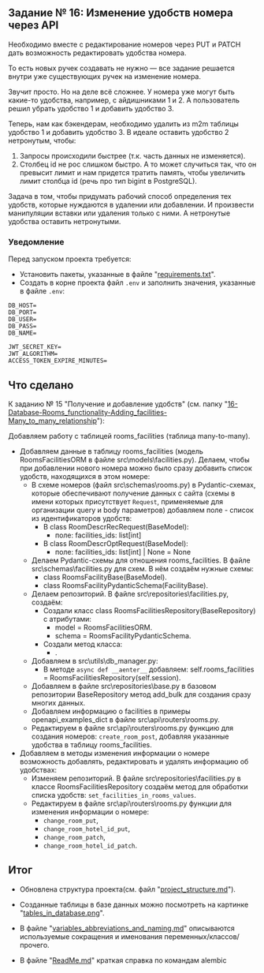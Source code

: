 ## Задание № 16: Изменение удобств номера через API

Необходимо вместе с редактирование номеров через PUT и PATCH дать 
возможность редактировать удобства номера.

То есть новых ручек создавать не нужно — все задание решается 
внутри уже существующих ручек на изменение номера.

Звучит просто. Но на деле всё сложнее. У номера уже могут быть 
какие-то удобства, например, с айдишниками 1 и 2. А пользователь 
решил убрать удобство 1 и добавить удобство 3.

Теперь, нам как бэкендерам, необходимо удалить из m2m таблицы 
удобство 1 и добавить удобство 3. В идеале оставить удобство 2 
нетронутым, чтобы:

1. Запросы происходили быстрее (т.к. часть данных не изменяется).
2. Столбец id не рос слишком быстро. А то может случиться так, 
   что он превысит лимит и нам придется тратить память, чтобы 
   увеличить лимит столбца id (речь про тип bigint в PostgreSQL).


Задача в том, чтобы придумать рабочий способ определения тех удобств, 
которые нуждаются в удалении или добавлении. И произвести манипуляции 
вставки или удаления только с ними. А нетронутые удобства оставить 
нетронутыми.


### Уведомление
Перед запуском проекта требуется:
- Установить пакеты, указанные в файле "[requirements.txt](requirements.txt)".
- Создать в корне проекта файл `.env` и заполнить значения, указанные в файле `.env`:
```
DB_HOST=
DB_PORT=
DB_USER=
DB_PASS=
DB_NAME=

JWT_SECRET_KEY=
JWT_ALGORITHM=
ACCESS_TOKEN_EXPIRE_MINUTES=
```



## Что сделано

К заданию № 15 "Получение и добавление удобств" (см. папку "[16-Database-Rooms_functionality-Adding_facilities-Many_to_many_relationship](../16-Database-Rooms_functionality-Adding_facilities-Many_to_many_relationship)"):

Добавляем работу с таблицей rooms_facilities (таблица many-to-many).
- Добавляем данные в таблицу rooms_facilities (модель RoomsFacilitiesORM 
  в файле src\models\facilities.py). Делаем, чтобы при добавлении нового 
  номера можно было сразу добавить список удобств, находящихся в этом 
  номере:
    - В схеме номеров (файл src\schemas\rooms.py) в Pydantic-схемах, 
      которые обеспечивают получение данных с сайта (схемы в имени которых 
      присутствует `Request`, применяемые для организации query и body 
      параметров) добавляем поле - список из идентификаторов удобств:
        - В class RoomDescrRecRequest(BaseModel):
            - поле: facilities_ids: list[int]
        - В class RoomDescrOptRequest(BaseModel):
            - поле: facilities_ids: list[int] | None = None
    - Делаем Pydantic-схемы для отношения rooms_facilities. В файле 
      src\schemas\facilities.py для схем. В нём создаём нужные схемы:
        - class RoomsFacilityBase(BaseModel).
        - class RoomsFacilityPydanticSchema(FacilityBase).
    - Делаем репозиторий. В файле src\repositories\facilities.py, 
      создаём:
        - Создали класс class RoomsFacilitiesRepository(BaseRepository) с 
          атрибутами:
            - model = RoomsFacilitiesORM.
            - schema = RoomsFacilityPydanticSchema.
        - Создали метод класса:
            - .
    - Добавляем в src\utils\db_manager.py:
        - В методе `async def __aenter__` добавляем: 
          self.rooms_facilities = RoomsFacilitiesRepository(self.session).
    - Добавляем в файле src\repositories\base.py в базовом репозитории 
      BaseRepository метод add_bulk для создания сразу многих данных.
    - Добавляем информацию о facilities в примеры openapi_examples_dict в 
      файле src\api\routers\rooms.py.
    - Редактируем в файле src\api\routers\rooms.py функцию для создания
      номеров: `create_room_post`, добавляя указанные удобства в таблицу 
      rooms_facilities.
- Добавляем в методы изменения информации о номере возможность добавлять, 
  редактировать и удалять информацию об удобствах:
    - Изменяем репозиторий. В файле src\repositories\facilities.py в
      классе RoomsFacilitiesRepository создаём метод для обработки 
      списка удобств: `set_facilities_in_rooms_values`.
    - Редактируем в файле src\api\routers\rooms.py функции для изменения 
      информации о номере:
        - `change_room_put`,
        - `change_room_hotel_id_put`,
        - `change_room_patch`,
        - `change_room_hotel_id_patch`.


## Итог

- Обновлена структура проекта(см. файл "[project_structure.md](project_structure.md)").

- Созданные таблицы в базе данных можно посмотреть на картинке "[tables_in_database.png](tables_in_database.png)".

- В файле "[variables_abbreviations_and_naming.md](variables_abbreviations_and_naming.md)" описываются используемые сокращения и именования переменных/классов/прочего.

- В файле "[ReadMe.md](src/models/ReadMe.md)" краткая справка по командам alembic
